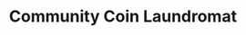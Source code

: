 ---
title: "Community Coin Laundromat"
url: /indianapolis/community-coin-laundromat/
shop: Wäscherei
---